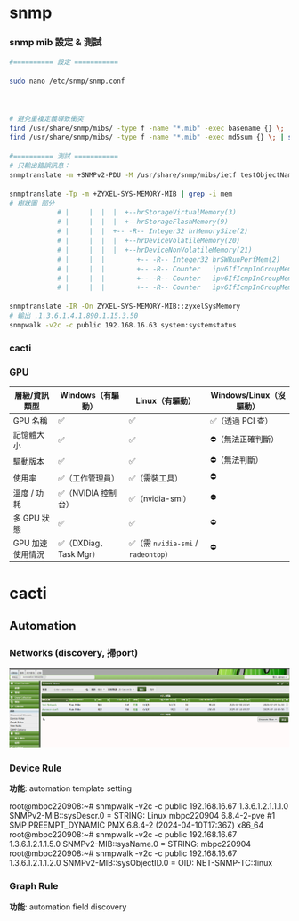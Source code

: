 # snmp

### snmp mib 設定 & 測試

``` sh
#========== 設定 ===========

sudo nano /etc/snmp/snmp.conf



# 避免重複定義導致衝突
find /usr/share/snmp/mibs/ -type f -name "*.mib" -exec basename {} \; | sort | uniq -d # 檔名重複
find /usr/share/snmp/mibs/ -type f -name "*.mib" -exec md5sum {} \; | sort | uniq -w32 -dD # 內容完全一致

#========== 測試 ===========
# 只輸出錯誤訊息：
snmptranslate -m +SNMPv2-PDU -M /usr/share/snmp/mibs/ietf testObjectName 2>&1 >/dev/null

snmptranslate -Tp -m +ZYXEL-SYS-MEMORY-MIB | grep -i mem
# 樹狀圖 部分
            # |     |  |  |  +--hrStorageVirtualMemory(3)
            # |     |  |  |  +--hrStorageFlashMemory(9)
            # |     |  |  +-- -R-- Integer32 hrMemorySize(2)
            # |     |  |  |  +--hrDeviceVolatileMemory(20)
            # |     |  |  |  +--hrDeviceNonVolatileMemory(21)
            # |     |  |        +-- -R-- Integer32 hrSWRunPerfMem(2)
            # |     |  |        +-- -R-- Counter   ipv6IfIcmpInGroupMembQueries(15)
            # |     |  |        +-- -R-- Counter   ipv6IfIcmpInGroupMembResponses(16)
            # |     |  |        +-- -R-- Counter   ipv6IfIcmpInGroupMembReductions(17)

snmptranslate -IR -On ZYXEL-SYS-MEMORY-MIB::zyxelSysMemory
# 輸出 .1.3.6.1.4.1.890.1.15.3.50
snmpwalk -v2c -c public 192.168.16.63 system:systemstatus
```

### cacti




### GPU

| 層級/資訊類型    | Windows（有驅動）       | Linux（有驅動）                      | Windows/Linux（沒驅動） |
| ---------- | ------------------ | ------------------------------- | ------------------ |
| GPU 名稱     | ✅                  | ✅                               | ✅（透過 PCI 查）        |
| 記憶體大小      | ✅                  | ✅                               | ⛔️（無法正確判斷）         |
| 驅動版本       | ✅                  | ✅                               | ⛔️（無法判斷）           |
| 使用率        | ✅（工作管理員）           | ✅（需裝工具）                         | ⛔️                 |
| 溫度 / 功耗    | ✅（NVIDIA 控制台）      | ✅（nvidia-smi）                   | ⛔️                 |
| 多 GPU 狀態   | ✅                  | ✅                               | ⛔️                 |
| GPU 加速使用情況 | ✅（DXDiag、Task Mgr） | ✅（需 `nvidia-smi` / `radeontop`） | ⛔️                 |



# cacti


## Automation 

### Networks (discovery, 掃port)

![alt text](image.png)


### Device Rule

**功能**: automation template setting

root@mbpc220908:~# snmpwalk -v2c -c public 192.168.16.67 1.3.6.1.2.1.1.1.0 
SNMPv2-MIB::sysDescr.0 = STRING: Linux mbpc220904 6.8.4-2-pve #1 SMP PREEMPT_DYNAMIC PMX 6.8.4-2 (2024-04-10T17:36Z) x86_64
root@mbpc220908:~# snmpwalk -v2c -c public 192.168.16.67 1.3.6.1.2.1.1.5.0
SNMPv2-MIB::sysName.0 = STRING: mbpc220904
root@mbpc220908:~# snmpwalk -v2c -c public 192.168.16.67 1.3.6.1.2.1.1.2.0
SNMPv2-MIB::sysObjectID.0 = OID: NET-SNMP-TC::linux


### Graph Rule

**功能**: automation field discovery